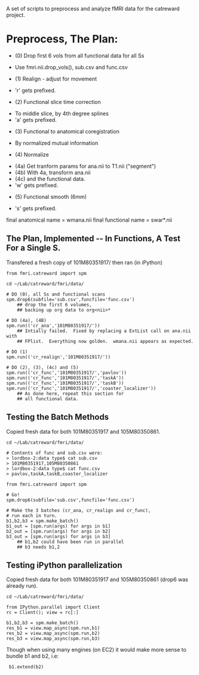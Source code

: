 A set of scripts to preprocess and analyze fMRI data for the catreward project.

# Preprocess, The Plan:

* (0) Drop first 6 vols from all functional data for all Ss
 - Use fmri.nii.drop_vols(), sub.csv and func.csv

* (1) Realign - adjust for movement
 - 'r' gets prefixed.

* (2) Functional slice time correction
 - To middle slice, by 4th degree splines
 - 'a' gets prefixed.

* (3) Functional to anatomical coregistration
 - By normalized mutual information

* (4) Normalize 
 - (4a) Get tranform params for ana.nii to T1.nii ("segment")
 - (4b) With 4a, transform ana.nii
 - (4c) and the functional data.
 -  'w' gets prefixed.

* (5) Functional smooth (6mm)
 - 's' gets prefixed.

final anatomical name = wmana.nii 
final functional name = swar*.nii

## The Plan, Implemented -- In Functions, A Test For a Single S.

Transfered a fresh copy of 101M80351917/ then ran (in iPython)

	from fmri.catreward import spm

	cd ~/Lab/catreward/fmri/data/

	# DO (0), all Ss and functional scans
	spm.drop6(subfile='sub.csv',funcfile='func.csv')
		## drop the first 6 volumes, 
		## backing up org data to org<nii>*

	# DO (4a), (4B)
	spm.run(('cr_ana','101M80351917/'))
		## Intially failed.  Fixed by replacing a ExtList call on ana.nii with 
		## FPlist.  Everything now golden.  wmana.nii appears as expected.

	# DO (1)
	spm.run(('cr_realign','101M80351917/'))

	# DO (2), (3), (4c) and (5)
	spm.run(('cr_func','101M80351917/','pavlov'))
	spm.run(('cr_func','101M80351917/','taskA'))
	spm.run(('cr_func','101M80351917/','taskB'))
	spm.run(('cr_func','101M80351917/','coaster_localizer'))
		## As done here, repeat this section for
		## all functional data.

## Testing the Batch Methods

Copied fresh data for both 101M80351917 and 105M80350861.

	cd ~/Lab/catreward/fmri/data/

	# Contents of func and sub.csv were:
	> lordbox-2:data type$ cat sub.csv 
	> 101M80351917,105M80350861
	> lordbox-2:data type$ cat func.csv 
	> pavlov,taskA,taskB,coaster_localizer
	
	from fmri.catreward import spm

	# Go!
	spm.drop6(subfile='sub.csv',funcfile='func.csv')

	# Make the 3 batches (cr_ana, cr_realign and cr_func), 
	# run each in turn.
	b1,b2,b3 = spm.make_batch()
	b1_out = [spm.run(args) for args in b1]
	b2_out = [spm.run(args) for args in b2]
	b3_out = [spm.run(args) for args in b3]
		## b1,b2 could have been run in parallel
		## b3 needs b1,2

## Testing iPython parallelization

Copied fresh data for both 101M80351917 and 105M80350861 (drop6 was already run).

	cd ~/Lab/catreward/fmri/data/

	from IPython.parallel import Client
	rc = Client(); view = rc[:]

	b1,b2,b3 = spm.make_batch()
	res_b1 = view.map_async(spm.run,b1)
	res_b2 = view.map_async(spm.run,b2)
	res_b3 = view.map_async(spm.run,b3)

Though when using many engines (on EC2) it would make more sense to bundle b1 and b2, i.e:

	 b1.extend(b2)


